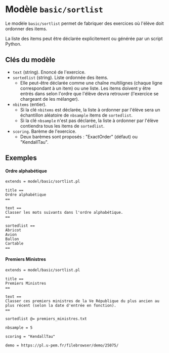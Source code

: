 # Modèle `basic/sortlist`

Le modèle `basic/sortlist` permet de fabriquer des exercices où l'élève doit ordonner des items.

La liste des items peut être déclarée explicitement ou générée par un script Python.

## Clés du modèle

* `text` (string). Enoncé de l'exercice.
* `sortedlist` (string). Liste ordonnée des items. 
    * Elle peut-être déclarée comme une chaîne multilignes (chaque ligne correspondant à un item) ou une liste. Les items doivent y être entrés dans selon l'ordre que l'élève devra retrouver (l'exercice se chargeant de les mélanger).
* `nbitems` (entier). 
    * Si la clé `nbitems` est déclarée, la liste à ordonner par l'élève sera un échantillon aléatoire de `nbsample` items de `sortedlist`. 
    * Si la clé `nbsample` n'est pas déclarée, la liste à ordonner par l'élève contiendra tous les items de `sortedlist`.
* `scoring`. Barème de l'exercice. 
    * Deux barèmes sont proposés : "ExactOrder" (défaut) ou "KendallTau".

## Exemples

#### Ordre alphabétique

~~~
extends = model/basic/sortlist.pl

title ==
Ordre alphabétique
==

text ==
Classer les mots suivants dans l'ordre alphabétique.
==

sortedlist ==
Abricot
Avion
Ballon
Cartable
==
~~~

#### Premiers Ministres

~~~
extends = model/basic/sortlist.pl

title ==
Premiers Ministres
==

text ==
Classer ces premiers ministres de la Ve République du plus ancien au plus récent (selon la date d'entrée en fonction).
==

sortedlist @= premiers_ministres.txt

nbsample = 5

scoring = "KendallTau"

demo = https://pl.u-pem.fr/filebrowser/demo/25075/
~~~
